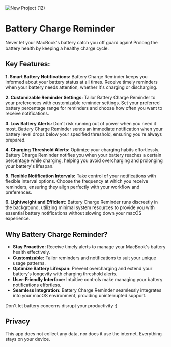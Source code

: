 ![New Project (12)](https://github.com/NayamAmarshe/battery-charge-reminder/assets/25067102/4a893bc5-9943-4287-aa47-578c2ef76265)

# Battery Charge Reminder
Never let your MacBook's battery catch you off guard again! Prolong the battery health by keeping a healthy charge cycle.

## Key Features:

**1. Smart Battery Notifications:**
Battery Charge Reminder keeps you informed about your battery status at all times. Receive timely reminders when your battery needs attention, whether it's charging or discharging.

**2. Customizable Reminder Settings:**
Tailor Battery Charge Reminder to your preferences with customizable reminder settings. Set your preferred battery percentage range for reminders and choose how often you want to receive notifications.

**3. Low Battery Alerts:**
Don't risk running out of power when you need it most. Battery Charge Reminder sends an immediate notification when your battery level drops below your specified threshold, ensuring you're always prepared.

**4. Charging Threshold Alerts:**
Optimize your charging habits effortlessly. Battery Charge Reminder notifies you when your battery reaches a certain percentage while charging, helping you avoid overcharging and prolonging your battery's lifespan.

**5. Flexible Notification Intervals:**
Take control of your notifications with flexible interval options. Choose the frequency at which you receive reminders, ensuring they align perfectly with your workflow and preferences.

**6. Lightweight and Efficient:**
Battery Charge Reminder runs discreetly in the background, utilizing minimal system resources to provide you with essential battery notifications without slowing down your macOS experience.

## **Why Battery Charge Reminder?**
- **Stay Proactive:** Receive timely alerts to manage your MacBook's battery health effectively.
- **Customizable:** Tailor reminders and notifications to suit your unique usage patterns.
- **Optimize Battery Lifespan:** Prevent overcharging and extend your battery's longevity with charging threshold alerts.
- **User-Friendly Interface:** Intuitive controls make managing your battery notifications effortless.
- **Seamless Integration:** Battery Charge Reminder seamlessly integrates into your macOS environment, providing uninterrupted support.

Don't let battery concerns disrupt your productivity :)

## Privacy
This app does not collect any data, nor does it use the internet. Everything stays on your device.
